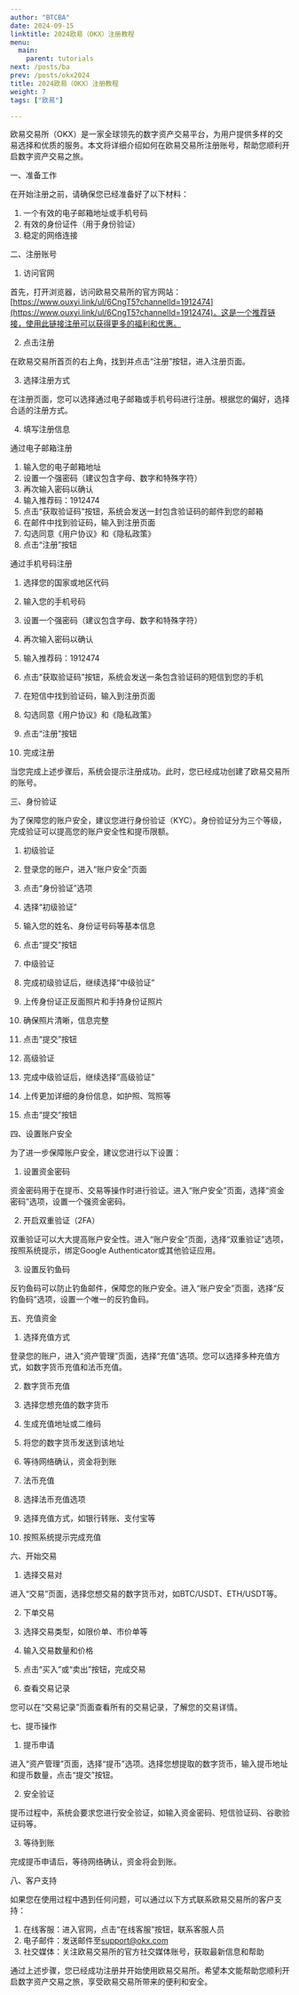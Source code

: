 ```yaml
---
author: "BTCBA"
date: 2024-09-15
linktitle: 2024欧易（OKX）注册教程
menu:
  main:
    parent: tutorials
next: /posts/ba
prev: /posts/okx2024
title: 2024欧易（OKX）注册教程
weight: 7
tags: ["欧易"]

---
```


欧易交易所（OKX）是一家全球领先的数字资产交易平台，为用户提供多样的交易选择和优质的服务。本文将详细介绍如何在欧易交易所注册账号，帮助您顺利开启数字资产交易之旅。

一、准备工作

在开始注册之前，请确保您已经准备好了以下材料：
1. 一个有效的电子邮箱地址或手机号码
2. 有效的身份证件（用于身份验证）
3. 稳定的网络连接

二、注册账号

1. 访问官网

首先，打开浏览器，访问欧易交易所的官方网站：[https://www.ouxyi.link/ul/6CngT5?channelId=1912474](https://www.ouxyi.link/ul/6CngT5?channelId=1912474)。这是一个推荐链接，使用此链接注册可以获得更多的福利和优惠。

2. 点击注册

在欧易交易所首页的右上角，找到并点击“注册”按钮，进入注册页面。

3. 选择注册方式

在注册页面，您可以选择通过电子邮箱或手机号码进行注册。根据您的偏好，选择合适的注册方式。

4. 填写注册信息

通过电子邮箱注册
1. 输入您的电子邮箱地址
2. 设置一个强密码（建议包含字母、数字和特殊字符）
3. 再次输入密码以确认
4. 输入推荐码：1912474
5. 点击“获取验证码”按钮，系统会发送一封包含验证码的邮件到您的邮箱
6. 在邮件中找到验证码，输入到注册页面
7. 勾选同意《用户协议》和《隐私政策》
8. 点击“注册”按钮

通过手机号码注册
1. 选择您的国家或地区代码
2. 输入您的手机号码
3. 设置一个强密码（建议包含字母、数字和特殊字符）
4. 再次输入密码以确认
5. 输入推荐码：1912474
6. 点击“获取验证码”按钮，系统会发送一条包含验证码的短信到您的手机
7. 在短信中找到验证码，输入到注册页面
8. 勾选同意《用户协议》和《隐私政策》
9. 点击“注册”按钮

5. 完成注册

当您完成上述步骤后，系统会提示注册成功。此时，您已经成功创建了欧易交易所的账号。

三、身份验证

为了保障您的账户安全，建议您进行身份验证（KYC）。身份验证分为三个等级，完成验证可以提高您的账户安全性和提币限额。

1. 初级验证

1. 登录您的账户，进入“账户安全”页面
2. 点击“身份验证”选项
3. 选择“初级验证”
4. 输入您的姓名、身份证号码等基本信息
5. 点击“提交”按钮

2. 中级验证

1. 完成初级验证后，继续选择“中级验证”
2. 上传身份证正反面照片和手持身份证照片
3. 确保照片清晰，信息完整
4. 点击“提交”按钮

3. 高级验证

1. 完成中级验证后，继续选择“高级验证”
2. 上传更加详细的身份信息，如护照、驾照等
3. 点击“提交”按钮

四、设置账户安全

为了进一步保障账户安全，建议您进行以下设置：

1. 设置资金密码

资金密码用于在提币、交易等操作时进行验证。进入“账户安全”页面，选择“资金密码”选项，设置一个强资金密码。

2. 开启双重验证（2FA）

双重验证可以大大提高账户安全性。进入“账户安全”页面，选择“双重验证”选项，按照系统提示，绑定Google Authenticator或其他验证应用。

3. 设置反钓鱼码

反钓鱼码可以防止钓鱼邮件，保障您的账户安全。进入“账户安全”页面，选择“反钓鱼码”选项，设置一个唯一的反钓鱼码。

五、充值资金

1. 选择充值方式

登录您的账户，进入“资产管理”页面，选择“充值”选项。您可以选择多种充值方式，如数字货币充值和法币充值。

2. 数字货币充值

1. 选择您想充值的数字货币
2. 生成充值地址或二维码
3. 将您的数字货币发送到该地址
4. 等待网络确认，资金将到账

3. 法币充值

1. 选择法币充值选项
2. 选择充值方式，如银行转账、支付宝等
3. 按照系统提示完成充值

六、开始交易

1. 选择交易对

进入“交易”页面，选择您想交易的数字货币对，如BTC/USDT、ETH/USDT等。

2. 下单交易

1. 选择交易类型，如限价单、市价单等
2. 输入交易数量和价格
3. 点击“买入”或“卖出”按钮，完成交易

3. 查看交易记录

您可以在“交易记录”页面查看所有的交易记录，了解您的交易详情。

七、提币操作

1. 提币申请

进入“资产管理”页面，选择“提币”选项。选择您想提取的数字货币，输入提币地址和提币数量，点击“提交”按钮。

2. 安全验证

提币过程中，系统会要求您进行安全验证，如输入资金密码、短信验证码、谷歌验证码等。

3. 等待到账

完成提币申请后，等待网络确认，资金将会到账。

八、客户支持

如果您在使用过程中遇到任何问题，可以通过以下方式联系欧易交易所的客户支持：

1. 在线客服：进入官网，点击“在线客服”按钮，联系客服人员
2. 电子邮件：发送邮件至[support@okx.com](support@okx.com)
3. 社交媒体：关注欧易交易所的官方社交媒体账号，获取最新信息和帮助

通过上述步骤，您已经成功注册并开始使用欧易交易所。希望本文能帮助您顺利开启数字资产交易之旅，享受欧易交易所带来的便利和安全。